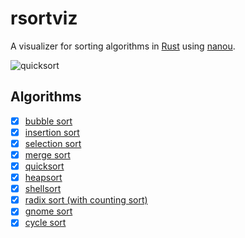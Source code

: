# rsortviz

A visualizer for sorting algorithms in [Rust](https://www.rust-lang.org/) using [nanou](https://nannou.cc/).

![quicksort](https://i.imgur.com/MBGy8V4.gif)

## Algorithms

- [x] [bubble sort](https://en.wikipedia.org/wiki/Bubble_sort)
- [x] [insertion sort](https://en.wikipedia.org/wiki/Insertion_sort)
- [x] [selection sort](https://en.wikipedia.org/wiki/Selection_sort)
- [x] [merge sort](https://en.wikipedia.org/wiki/Merge_sort)
- [x] [quicksort](https://en.wikipedia.org/wiki/Quicksort)
- [x] [heapsort](https://en.wikipedia.org/wiki/Heapsort)
- [x] [shellsort](https://en.wikipedia.org/wiki/Shellsort)
- [x] [radix sort (with counting sort)](https://en.wikipedia.org/wiki/Radix_sort)
- [x] [gnome sort](https://en.wikipedia.org/wiki/Gnome_sort)
- [x] [cycle sort](https://en.wikipedia.org/wiki/Cycle_sort)
